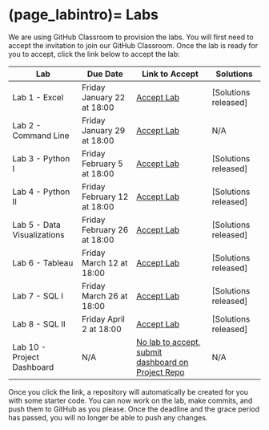 (page_labintro)=
Labs
=======================

We are using GitHub Classroom to provision the labs. 
You will first need to accept the invitation to join our GitHub Classroom.
Once the lab is ready for you to accept, click the link below to accept the lab:

| Lab                         | Due Date                     | Link to Accept                                        | Solutions                                                               |
|-----------------------------|------------------------------|-------------------------------------------------------|-------------------------------------------------------------------------|
| Lab 1 - Excel               | Friday January 22 at 18:00 | [Accept Lab](https://classroom.github.com/a/jvxl7w8w) | [Solutions released]            |
| Lab 2 - Command Line        | Friday January 29 at 18:00    | [Accept Lab](https://classroom.github.com/a/thEUGMkL) | N/A                                                                     |
| Lab 3 - Python I            | Friday February 5 at 18:00   | [Accept Lab](https://classroom.github.com/a/_0r32sQn) | [Solutions released] |
| Lab 4 - Python II           | Friday February 12 at 18:00   | [Accept Lab](https://classroom.github.com/a/p4ay_98T) | [Solutions released] |
| Lab 5 - Data Visualizations | Friday February 26 at 18:00  | [Accept Lab](https://classroom.github.com/a/KnCEBpSJ) | [Solutions released] |
| Lab 6 - Tableau             | Friday March 12 at 18:00  | [Accept Lab](https://classroom.github.com/a/jOPeD9Rb) | [Solutions released]                                                                    |
| Lab 7 - SQL I               | Friday March 26 at 18:00  | [Accept Lab](https://classroom.github.com/a/YEubZ0LZ) | [Solutions released]                                                                    |
| Lab 8 - SQL II              | Friday April 2 at 18:00   | [Accept Lab](https://classroom.github.com/a/82qj64Bn) | [Solutions released]                                                                   |
| Lab 10 - Project Dashboard  | N/A                          | [No lab to accept, submit dashboard on Project Repo](week12/lab10.md)    | N/A                                                                    |

Once you click the link, a repository will automatically be created for you with some starter code.
You can now work on the lab, make commits, and push them to GitHub as you please. 
Once the deadline and the grace period has passed, you will no longer be able to push any changes.
